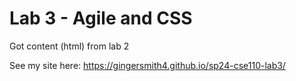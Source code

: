 # Lab 3 - Agile and CSS

Got content (html) from lab 2

See my site here: https://gingersmith4.github.io/sp24-cse110-lab3/
